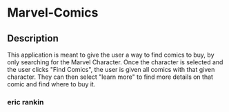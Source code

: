 # Marvel-Comics

## Description

This application is meant to give the user a way to find comics to buy, by only searching for the Marvel Character. Once the character is selected and the user clicks "Find Comics", the user is given all comics with that given character. They can then select "learn more" to find more details on that comic and find where to buy it.

### eric rankin
